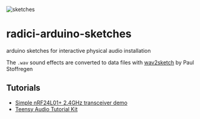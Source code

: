 ![sketches](https://github.com/danieledep/arduino-sketches/blob/main/arduino-sketches-cover-1400.jpg)  
# radici-arduino-sketches
arduino sketches for interactive physical audio installation

The ```.wav``` sound effects are converted to data files with [wav2sketch](https://github.com/PaulStoffregen/Audio/tree/master/extras/wav2sketch) by Paul Stoffregen

## Tutorials 
- [Simple nRF24L01+ 2.4GHz transceiver demo](https://forum.arduino.cc/index.php?topic=421081)  
- [Teensy Audio Tutorial Kit](https://www.pjrc.com/store/audio_tutorial_kit.html)
